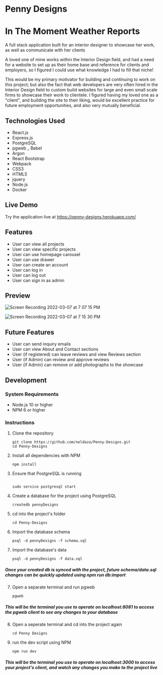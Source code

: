 # Penny Designs

# In The Moment Weather Reports

A full stack application built for an interior designer to showcase her work, as well as communicate with her clients

A loved one of mine works within the Interior Design field, and had a need for a website to set up as their home base and reference for clients and employers, so I figured I could use what knowledge I had to fill that niche!

This would be my primary motivator for building and continuing to work on this project; but also the fact that web developers are very often hired in the Interior Design field to custom build websites for large and even small scale firms to showcase their work to clientele.  I figured having my loved one as a "client", and building the site to their liking, would be excellent practice for future employment opportunities, and also very mutually beneficial.

## Technologies Used 

- React.js 
- Express.js
- PostgreSQL
- pgweb
_ Babel
- Argon
- React Bootstrap
- Webpack
- CSS3
- HTML5
- jquery
- Node.js
- Docker


## Live Demo 

Try the application live at https://penny-designs.herokuapp.com/

## Features

- User can view all projects 
- User can view specific projects 
- User can use homepage carousel
- User can use drawer
- User can create an account 
- User can log in
- User can log out
- User can sign in as admin

## Preview 

![Screen Recording 2022-03-07 at 7 07 15 PM](https://user-images.githubusercontent.com/88061673/157139977-361503a5-9890-4573-872d-2fcbfc585bce.gif)


![Screen Recording 2022-03-07 at 7 15 30 PM](https://user-images.githubusercontent.com/88061673/157140399-99ff054f-6376-4dc8-a839-88c58bc300ff.gif)


## Future Features

- User can send inquiry emails 
- User can view About and Contact sections 
- User (if registered) can leave reviews and view Reviews section
- User (if Admin) can review and approve reviews
- User (if Admin) can remove or add photographs to the showcase

## Development 

### System Requirements

- Node.js 10 or higher
- NPM 6 or higher

### Instructions 

1.  Clone the repository

    ```shell
    git clone https://github.com/neldaza/Penny-Designs.git
    cd Penny-Designs
    ```



2.  Install all dependencies with NPM
    ```shell
    npm install
    ```




2.  Ensure that PostgreSQL is running
    ```shell
    
    sudo service postgresql start
    ```

3.  Create a database for the project using PostgreSQL
    ```
    createdb pennyDesigns
    ```

4.  cd into the project's folder
    ```
    cd Penny-Designs
    ```

5.  Import the database schema
    ```
    psql -d pennyDesigns -f schema.sql
    ```

6.  Import the database's data
    ```
    psql -d pennyDesigns -f data.sql
    ```
##### **Once your created db is synced with the project, future schema/data.sql changes can be quickly updated using npm run db:import**

7.  Open a separate terminal and run pgweb
    ```
    pgweb
    ```
##### **This will be the terminal you use to operate on localhost:8081 to access the pgweb client to see any changes to your database**


8. Open a seperate terminal and cd into the project again
   ```
   cd Penny Designs
   ```

9. run the dev script using NPM
   ```
   npm run dev 
   ```

##### **This will be the terminal you use to operate on localhost:3000 to access your project's client, and watch any changes you make to the project live**

